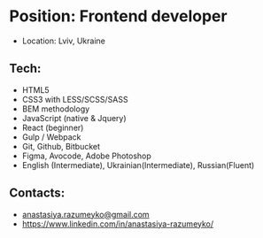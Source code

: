 # Position: Frontend developer

* Location: Lviv, Ukraine

## Tech:

*	HTML5
*	CSS3 with LESS/SCSS/SASS 
*	BEM methodology
*	JavaScript (native & Jquery) 
*	React (beginner)
*	Gulp / Webpack
*	Git, Github, Bitbucket
*	Figma, Avocode, Adobe Photoshop
*	English (Intermediate), Ukrainian(Intermediate), Russian(Fluent)

## Contacts:

* anastasiya.razumeyko@gmail.com 
* https://www.linkedin.com/in/anastasiya-razumeyko/

<!--
**razumeyka/razumeyka** is a ✨ _special_ ✨ repository because its `README.md` (this file) appears on your GitHub profile.

Here are some ideas to get you started:

- 🔭 I’m currently working on ...
- 🌱 I’m currently learning ...
- 👯 I’m looking to collaborate on ...
- 🤔 I’m looking for help with ...
- 💬 Ask me about ...
- 📫 How to reach me: ...
- 😄 Pronouns: ...
- ⚡ Fun fact: ...
-->
